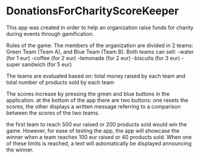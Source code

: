 # DonationsForCharityScoreKeeper

This app was created in order to help an organization raise funds for charity during events through gamification.

Rules of the game:
The members of the organization are divided in 2 teams: Green Team (Team A), and Blue Team (Team B). 
Both teams can sell:
-water (for 1 eur)
-coffee (for 2 eur)
-lemonade (for 2 eur)
-biscuits (for 3 eur)
-super sandwich (for 5 eur)

The teams are evaluated based on:
total money raised by each team 
and total number of products sold by each team

The scores increase by pressing the green and blue buttons in the application. at the bottom of the app there are two buttons: one resets the scores,
the other displays a written message referring to a comparison between the scores of the two teams.

the first team to reach 500 eur raised or 200 products sold would win the game. However, for ease of testing the app,
the app will showcase the winner when a team reaches 100 eur raised or 40 products sold. When one of these limits is reached, a text will automatically be displayed announcing the winner.






